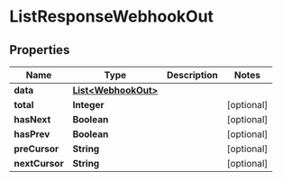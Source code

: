

# ListResponseWebhookOut


## Properties

Name | Type | Description | Notes
------------ | ------------- | ------------- | -------------
**data** | [**List&lt;WebhookOut&gt;**](WebhookOut.md) |  | 
**total** | **Integer** |  |  [optional]
**hasNext** | **Boolean** |  |  [optional]
**hasPrev** | **Boolean** |  |  [optional]
**preCursor** | **String** |  |  [optional]
**nextCursor** | **String** |  |  [optional]



